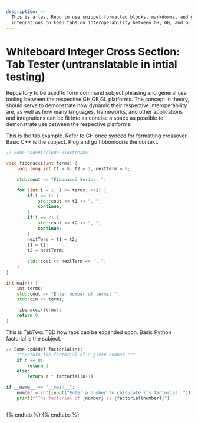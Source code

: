 ```yaml
---
description: >-
  This is a test Repo to use snippet formatted blocks, markdowns, and general
  integrations to keep tabs on interoperability between GH, GB, and GL
---
```


# Whiteboard Integer Cross Section: Tab Tester (untranslatable in intial testing)

Repository to be used to form command subject phrasing and general use tooling between the respective GH,GB,GL platforms. The concept in theory, should serve to demonstrate how dynamic their respective interoperability are, as well as how many languages, frameworks, and other applications and integrations can be fit into as concise a space as possible to demonstrate use between the respective platforms.&#x20;


This is the tab example. Refer to GH once synced for formatting crossover. Basic C++ is the subject. Plug and go fibbonicci is the context.

```cpp
// Some code#include <iostream>

void fibonacci(int terms) {
    long long int t1 = 0, t2 = 1, nextTerm = 0;

    std::cout << "Fibonacci Series: ";

    for (int i = 1; i <= terms; ++i) {
        if(i == 1) {
            std::cout << t1 << ", ";
            continue;
        }
        if(i == 2) {
            std::cout << t2 << ", ";
            continue;
        }
        nextTerm = t1 + t2;
        t1 = t2;
        t2 = nextTerm;
        
        std::cout << nextTerm << ", ";
    }
}

int main() {
    int terms;
    std::cout << "Enter number of terms: ";
    std::cin >> terms;

    fibonacci(terms);
    return 0;
}

```



This is TabTwo: TBD how tabs can be expanded upon. Basic Python factorial is the subject.&#x20;

```python
// Some codedef factorial(n):
    """Return the factorial of a given number."""
    if n == 0:
        return 1
    else:
        return n * factorial(n-1)

if __name__ == "__main__":
    number = int(input("Enter a number to calculate its factorial: "))
    print(f"The factorial of {number} is {factorial(number)}")



```
{% endtab %}
{% endtabs %}
